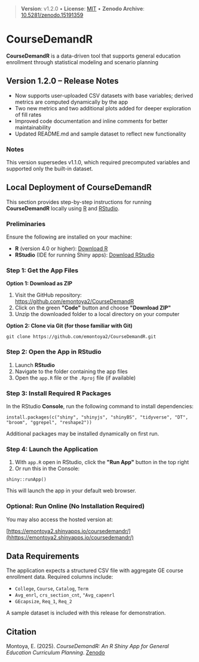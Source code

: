 > **Version**: v1.2.0  •  **License**: [MIT](LICENSE)  •  **Zenodo Archive**: [10.5281/zenodo.15191359](https://doi.org/10.5281/zenodo.15428178)

# CourseDemandR
 
**CourseDemandR**  is a data-driven tool that supports general education enrollment through statistical modeling and scenario planning

## Version 1.2.0 – Release Notes

- Now supports user-uploaded CSV datasets with base variables; derived metrics are computed dynamically by the app
- Two new metrics and two additional plots added for deeper exploration of fill rates
- Improved code documentation and inline comments for better maintainability
- Updated README.md and sample dataset to reflect new functionality

### Notes

This version supersedes v1.1.0, which required precomputed variables and supported only the built-in dataset.

## Local Deployment of **CourseDemandR**

This section provides step-by-step instructions for running **CourseDemandR** locally using [R](https://cran.r-project.org/) and [RStudio](https://www.rstudio.com/products/rstudio/download/).


### Preliminaries

Ensure the following are installed on your machine:

- **R** (version 4.0 or higher): [Download R](https://cran.r-project.org/)
- **RStudio** (IDE for running Shiny apps): [Download RStudio](https://www.rstudio.com/products/rstudio/download/)


### Step 1: Get the App Files

**Option 1: Download as ZIP**

1. Visit the GitHub repository: https://github.com/emontoya2/CourseDemandR  
2. Click on the green **"Code"** button and choose **"Download ZIP"**  
3. Unzip the downloaded folder to a local directory on your computer

**Option 2: Clone via Git (for those familiar with Git)**

`git clone https://github.com/emontoya2/CourseDemandR.git`


### Step 2: Open the App in RStudio

1. Launch **RStudio**  
2. Navigate to the folder containing the app files  
3. Open the `app.R` file or the `.Rproj` file (if available)



### Step 3: Install Required R Packages

In the RStudio **Console**, run the following command to install dependencies:

`install.packages(c("shiny", "shinyjs", "shinyBS", "tidyverse", "DT", "broom", "ggrepel", "reshape2"))`

Additional packages may be installed dynamically on first run.


### Step 4: Launch the Application

1. With `app.R` open in RStudio, click the **"Run App"** button in the top right  
2. Or run this in the Console:

`shiny::runApp()`


This will launch the app in your default web browser.

### Optional: Run Online (No Installation Required)

You may also access the hosted version at:

[https://emontoya2.shinyapps.io/coursedemandr/](hhttps://emontoya2.shinyapps.io/coursedemandr/)  


## Data Requirements

The application expects a structured CSV file with aggregate GE course enrollment data. Required columns include:

- `College`, `Course`, `Catalog`, `Term`
- `Avg_enrl`,  `crs_section_cnt`, `"Avg_capenrl`
- `GEcapsize`,  `Req_1`, `Req_2`

A sample dataset is included with this release for demonstration.

## Citation

Montoya, E. (2025). *CourseDemandR: An R Shiny App for General Education Curriculum Planning*. [Zenodo](https://doi.org/10.5281/zenodo.15428178)
